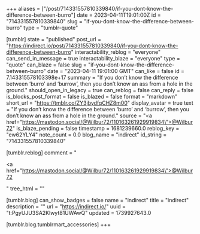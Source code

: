 +++
aliases = ["/post/714331557810339840/if-you-dont-know-the-difference-between-burro"]
date = 2023-04-11T19:01:00Z
id = "714331557810339840"
slug = "if-you-dont-know-the-difference-between-burro"
type = "tumblr-quote"

[tumblr]
state = "published"
post_url = "https://indirect.io/post/714331557810339840/if-you-dont-know-the-difference-between-burro"
interactability_reblog = "everyone"
can_send_in_message = true
interactability_blaze = "everyone"
type = "quote"
can_blaze = false
slug = "if-you-dont-know-the-difference-between-burro"
date = "2023-04-11 19:01:00 GMT"
can_like = false
id = 7.143315578103398e+17
summary = "If you don’t know the difference between ‘burro’ and ‘burrow’, then you don’t know an ass from a hole in the ground."
should_open_in_legacy = true
can_reblog = false
can_reply = false
is_blocks_post_format = false
is_blazed = false
format = "markdown"
short_url = "https://tmblr.co/ZY3jbydfqCHZ8m00"
display_avatar = true
text = "If you don’t know the difference between ‘burro’ and ‘burrow’, then you don’t know an ass from a hole in the ground."
source = "<a href=\"https://mastodon.social/@Wilbur72/110163261929919834\">@Wilbur72</a>"
is_blaze_pending = false
timestamp = 1681239660.0
reblog_key = "ew62YLY4"
note_count = 0.0
blog_name = "indirect"
id_string = "714331557810339840"

[tumblr.reblog]
comment = "<p><a href=\"https://mastodon.social/@Wilbur72/110163261929919834\">@Wilbur72</a></p>"
tree_html = ""

[tumblr.blog]
can_show_badges = false
name = "indirect"
title = "indirect"
description = ""
url = "https://indirect.io/"
uuid = "t:PgyUJU3SA2Klwyt81UWAwQ"
updated = 1739927643.0

[tumblr.blog.tumblrmart_accessories]
+++
